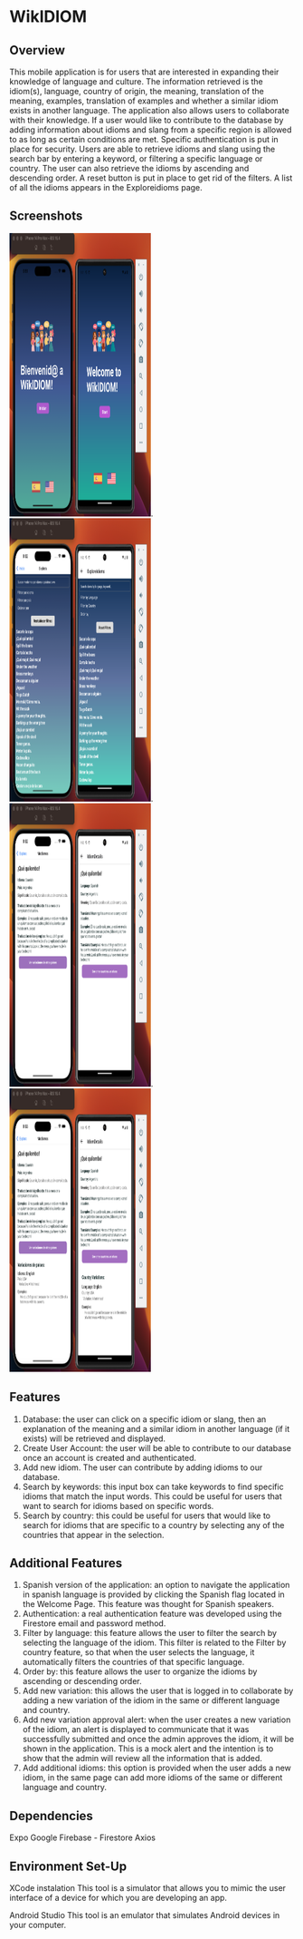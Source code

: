 # WikIDIOM

## Overview
This mobile application is for users that are interested in expanding their knowledge of language and culture. The information retrieved is the idiom(s), language, country of origin, the meaning, translation of the meaning, examples, translation of examples and whether a similar idiom exists in another language. The application also allows users to collaborate with their knowledge. If a user would like to contribute to the database by adding information about idioms and slang from a specific region is allowed to as long as certain conditions are met. Specific authentication is put in place for security.
Users are able to retrieve idioms and slang using the search bar by entering a keyword, or filtering a specific language or country. The user can also retrieve the idioms by ascending and descending order. A reset button is put in place to get rid of the filters. A list of all the idioms appears in the Exploreidioms page.

## Screenshots

<img src="/assets/images/welcome.png" alt="Welcome Page" width="250" height="500">. <img src="/assets/images/exploramodismos.png" alt="Explora Modismo" width="250" height="500">. <img src="/assets/images/detallesmodismo.png" alt="Detalles modismo" width="250" height="500">. <img src="/assets/images/variaciones.png" alt="Variaciones" width="250" height="500">

## Features 
1. Database: the user can click on a specific idiom or slang, then an explanation of the meaning and a similar idiom in another language (if it exists) will be retrieved and displayed.
2. Create User Account: the user will be able to contribute to our database once an account is created and authenticated.
3. Add new idiom. The user can contribute by adding idioms to our database.
4. Search by keywords: this input box can take keywords to find specific idioms that match the input words. This could be useful for users that want to search for idioms based on specific words.
5. Search by country: this could be useful for users that would like to search for idioms that are specific to a country by selecting any of the countries that appear in the selection.

## Additional Features
1. Spanish version of the application: an option to navigate the application in spanish language is provided by clicking the Spanish flag located in the Welcome Page. This feature was thought for Spanish speakers.
2. Authentication: a real authentication feature was developed using the Firestore email and password method. 
3. Filter by language: this feature allows the user to filter the search by selecting the language of the idiom. This filter is related to the Filter by country feature, so that when the user selects the language, it automatically filters the countries of that specific language.
4. Order by: this feature allows the user to organize the idioms by ascending or descending order.
5. Add new variation: this allows the user that is logged in to collaborate by adding a new variation of the idiom in the same or different language and country.
6. Add new variation approval alert: when the user creates a new variation of the idiom, an alert is displayed to communicate that it was successfully submitted and once the admin approves the idiom, it will be shown in the application. This is a mock alert and the intention is to show that the admin will review all the information that is added.
7. Add additional idioms: this option is provided when the user adds a new idiom, in the same page can add more idioms of the same or different language and country.


## Dependencies
Expo 
Google Firebase - Firestore
Axios

## Environment Set-Up
XCode instalation
This tool is a simulator that allows you to mimic the user interface of a device for which you are developing an app.

Android Studio
This tool is an emulator that simulates Android devices in your computer.
